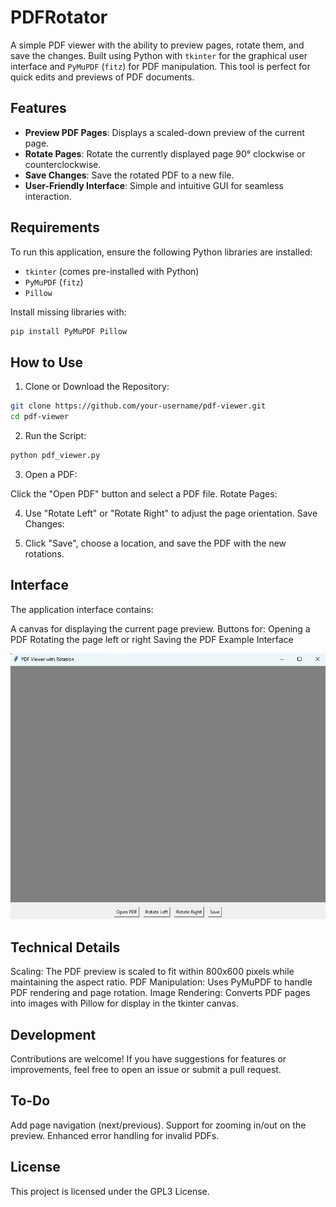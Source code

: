 # PDFRotator

A simple PDF viewer with the ability to preview pages, rotate them, and save the changes. Built using Python with `tkinter` for the graphical user interface and `PyMuPDF` (`fitz`) for PDF manipulation. This tool is perfect for quick edits and previews of PDF documents.

## Features

- **Preview PDF Pages**: Displays a scaled-down preview of the current page.
- **Rotate Pages**: Rotate the currently displayed page 90° clockwise or counterclockwise.
- **Save Changes**: Save the rotated PDF to a new file.
- **User-Friendly Interface**: Simple and intuitive GUI for seamless interaction.

## Requirements

To run this application, ensure the following Python libraries are installed:

- `tkinter` (comes pre-installed with Python)
- `PyMuPDF` (`fitz`)
- `Pillow`

Install missing libraries with:
```bash
pip install PyMuPDF Pillow
```

## How to Use

1. Clone or Download the Repository:

```bash
git clone https://github.com/your-username/pdf-viewer.git
cd pdf-viewer
```
2. Run the Script:

```bash
python pdf_viewer.py
```

3. Open a PDF:

Click the "Open PDF" button and select a PDF file.
Rotate Pages:

4. Use "Rotate Left" or "Rotate Right" to adjust the page orientation.
Save Changes:

5. Click "Save", choose a location, and save the PDF with the new rotations.

## Interface
The application interface contains:

A canvas for displaying the current page preview.
Buttons for:
Opening a PDF
Rotating the page left or right
Saving the PDF
Example Interface

![Interface](interface.png)

## Technical Details
Scaling: The PDF preview is scaled to fit within 800x600 pixels while maintaining the aspect ratio.
PDF Manipulation: Uses PyMuPDF to handle PDF rendering and page rotation.
Image Rendering: Converts PDF pages into images with Pillow for display in the tkinter canvas.

## Development
Contributions are welcome! If you have suggestions for features or improvements, feel free to open an issue or submit a pull request.

## To-Do
Add page navigation (next/previous).
Support for zooming in/out on the preview.
Enhanced error handling for invalid PDFs.

## License
This project is licensed under the GPL3 License.